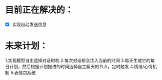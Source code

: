 # 目前正在解决的：
- [x] 实现自动发送信息



# 未来计划：
1.实现模型自主选择对话时机
2.每次对话都会注入当前的时间
3.每天生成它的每日计划，然后根据计划推进的时间选择自主聊天的节点，定时触发
4.情绪/心情机制
5.表情包系统